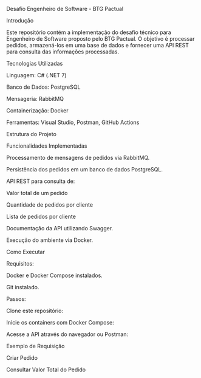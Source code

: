 Desafio Engenheiro de Software - BTG Pactual

Introdução

Este repositório contém a implementação do desafio técnico para Engenheiro de Software proposto pelo BTG Pactual. O objetivo é processar pedidos, armazená-los em uma base de dados e fornecer uma API REST para consulta das informações processadas.

Tecnologias Utilizadas

Linguagem: C# (.NET 7)

Banco de Dados: PostgreSQL

Mensageria: RabbitMQ

Containerização: Docker

Ferramentas: Visual Studio, Postman, GitHub Actions

Estrutura do Projeto

Funcionalidades Implementadas

Processamento de mensagens de pedidos via RabbitMQ.

Persistência dos pedidos em um banco de dados PostgreSQL.

API REST para consulta de:

Valor total de um pedido

Quantidade de pedidos por cliente

Lista de pedidos por cliente

Documentação da API utilizando Swagger.

Execução do ambiente via Docker.

Como Executar

Requisitos:

Docker e Docker Compose instalados.

Git instalado.

Passos:

Clone este repositório:

Inicie os containers com Docker Compose:

Acesse a API através do navegador ou Postman:

Exemplo de Requisição

Criar Pedido

Consultar Valor Total do Pedido
